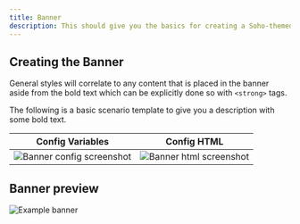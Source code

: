 ```yaml
---
title: Banner
description: This should give you the basics for creating a Soho-themed banner.
---
```


## Creating the Banner

General styles will correlate to any content that is placed in the banner aside from the bold text which can be explicitly done so with `<strong>` tags.

The following is a basic scenario template to give you a description with some bold text.

<table>
    <thead>
        <tr>
            <th>Config Variables</th>
            <th>Config HTML</th>
        </tr>
    </thead>
    <tr>
        <td><img src="images/banner-config.png" alt="Banner config screenshot"/></td>
        <td><img src="images/banner-html.png" alt="Banner html screenshot"/></td>
    </tr>
</table>


## Banner preview

<img src="images/banner.png" class="img-lg" alt="Example banner"/>
